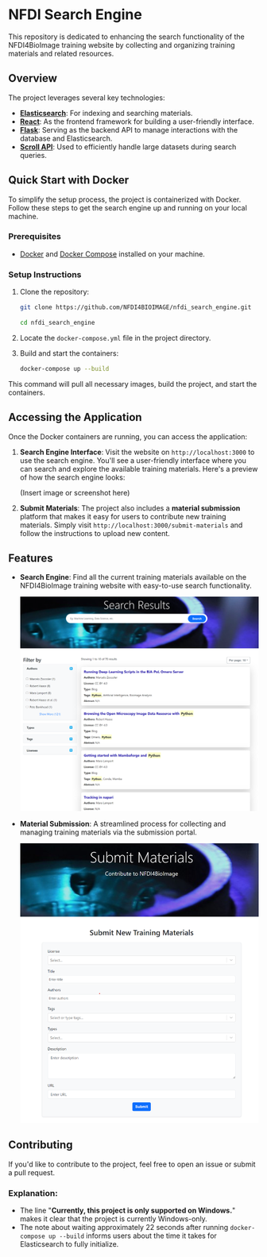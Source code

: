# NFDI Search Engine

This repository is dedicated to enhancing the search functionality of the NFDI4BioImage training website by collecting and organizing training materials and related resources.

## Overview

The project leverages several key technologies:

- **[Elasticsearch](https://www.elastic.co/guide/en/elasticsearch/reference/current/index.html)**: For indexing and searching materials.
- **[React](https://react.dev/learn)**: As the frontend framework for building a user-friendly interface.
- **[Flask](https://flask.palletsprojects.com/en/latest/)**: Serving as the backend API to manage interactions with the database and Elasticsearch.
- **[Scroll API](https://www.elastic.co/guide/en/elasticsearch/reference/current/scroll-api.html)**: Used to efficiently handle large datasets during search queries.


## Quick Start with Docker

To simplify the setup process, the project is containerized with Docker. Follow these steps to get the search engine up and running on your local machine.

### Prerequisites
- [Docker](https://www.docker.com/) and [Docker Compose](https://docs.docker.com/compose/install/) installed on your machine.

### Setup Instructions

1. Clone the repository:
   ```bash
   git clone https://github.com/NFDI4BIOIMAGE/nfdi_search_engine.git
   ```
   ```bash
   cd nfdi_search_engine
   ```

2. Locate the `docker-compose.yml` file in the project directory.

3. Build and start the containers:
   ```bash
   docker-compose up --build
   ```

This command will pull all necessary images, build the project, and start the containers.

## Accessing the Application

Once the Docker containers are running, you can access the application:

1. **Search Engine Interface**: Visit the website on `http://localhost:3000` to use the search engine. You'll see a user-friendly interface where you can search and explore the available training materials. Here's a preview of how the search engine looks:

   (Insert image or screenshot here)

2. **Submit Materials**: The project also includes a **material submission** platform that makes it easy for users to contribute new training materials. Simply visit `http://localhost:3000/submit-materials` and follow the instructions to upload new content.

## Features

- **Search Engine**: Find all the current training materials available on the NFDI4BioImage training website with easy-to-use search functionality.
  
  ![Search Engine Results](./images/search_results.png)

- **Material Submission**: A streamlined process for collecting and managing training materials via the submission portal.

  ![Submit Materials](./images/submit_materials.png)


## Contributing

If you'd like to contribute to the project, feel free to open an issue or submit a pull request.


### Explanation:
- The line "**Currently, this project is only supported on Windows.**" makes it clear that the project is currently Windows-only.
- The note about waiting approximately 22 seconds after running `docker-compose up --build` informs users about the time it takes for Elasticsearch to fully initialize.
